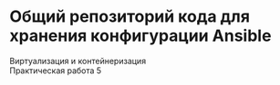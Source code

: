 # Общий репозиторий кода для хранения конфигурации Ansible <br />
Виртуализация и контейнеризация <br />
Практическая работа 5